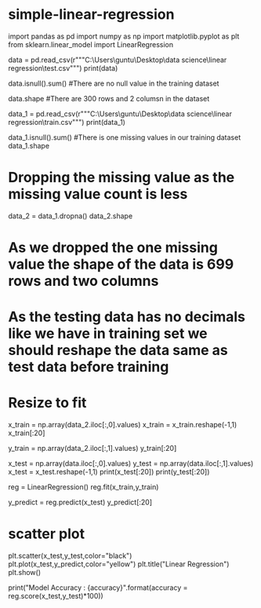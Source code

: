 # simple-linear-regression
import pandas as pd
import numpy as np
import matplotlib.pyplot as plt
from sklearn.linear_model import LinearRegression

data = pd.read_csv(r"""C:\Users\guntu\Desktop\data science\linear regression\test.csv""")
print(data)

data.isnull().sum() #There are no null value in the training dataset

data.shape #There are 300 rows and 2 columsn in the dataset

data_1 = pd.read_csv(r"""C:\Users\guntu\Desktop\data science\linear regression\train.csv""")
print(data_1)

data_1.isnull().sum() #There is one missing values in our training dataset
data_1.shape

# Dropping the missing value as the missing value count is less
data_2 = data_1.dropna()
data_2.shape 
# As we dropped the one missing value the shape of the data is 699 rows and two columns

# As the testing data has no decimals like we have in training set we should reshape the data same as test data before training

# Resize to fit
x_train = np.array(data_2.iloc[:,0].values)
x_train = x_train.reshape(-1,1)
x_train[:20]

y_train = np.array(data_2.iloc[:,1].values)
y_train[:20]

x_test = np.array(data.iloc[:,0].values)
y_test = np.array(data.iloc[:,1].values)
x_test = x_test.reshape(-1,1)
print(x_test[:20])
print(y_test[:20])

reg = LinearRegression()
reg.fit(x_train,y_train)

y_predict = reg.predict(x_test)
y_predict[:20]

# scatter plot
plt.scatter(x_test,y_test,color="black")
plt.plot(x_test,y_predict,color="yellow")
plt.title("Linear Regression")
plt.show()

print("Model Accuracy : {accuracy}".format(accuracy = reg.score(x_test,y_test)*100))
